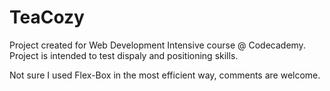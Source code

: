 # TeaCozy
Project created for Web Development Intensive course @ Codecademy.
Project is intended to test dispaly and positioning skills.

Not sure I used Flex-Box in the most efficient way, comments are welcome.
